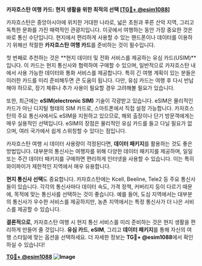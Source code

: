 **카자흐스탄 여행 카드: 현지 생활을 위한 최적의 선택 [[TG💪+ @esim1088](https://t.me/s/esim1088)]**

카자흐스탄은 중앙아시아에 위치한 거대한 나라로, 넓은 초원과 푸른 산악 지역, 그리고 독특한 문화를 가진 매력적인 관광지입니다. 이곳에서 여행하는 동안 가장 중요한 것은 바로 통신 수단입니다. 현지에서 편리하게 사용할 수 있는 핸드폰이나 데이터를 이용하기 위해선 적절한 **카자흐스탄 여행 카드**를 준비하는 것이 필수입니다.

첫 번째로 추천하는 것은 **현지 데이터 및 전화 서비스를 제공하는 유심 카드(USIM)**입니다. 이 카드는 현지 통신사와 협력하여 구매할 수 있으며, 일반적으로 카자흐스탄 내에서 사용 가능한 데이터와 통화 서비스를 제공합니다. 특히 긴 여행 계획이 있는 분들은 이러한 카드를 미리 준비해두면 큰 도움이 됩니다. 다만, 유심 카드는 여행 후 다시 반납해야 하므로, 장기 체류나 추가 사용이 필요할 경우 고려해볼 필요가 있습니다.

또한, 최근에는 **eSIM(electronic SIM)** 기술이 각광받고 있습니다. eSIM은 물리적인 카드가 아닌 디지털 형태의 SIM 카드로, 스마트폰에서 직접 설정 가능합니다. 카자흐스탄의 주요 통신사에서도 eSIM을 지원하고 있으므로, 해외 출장이나 단기 방문객에게는 매우 실용적인 선택입니다. eSIM의 장점은 물리적인 유심 카드를 들고 다닐 필요가 없으며, 여러 국가에서 쉽게 스위칭할 수 있다는 점입니다.

카자흐스탄 여행 시 데이터 사용량이 걱정된다면, **데이터 패키지**를 활용하는 것도 좋은 방법입니다. 대부분의 통신사는 여행자를 위해 다양한 데이터 패키지를 제공하며, 일일 또는 주간 데이터 패키지를 구매하면 편리하게 인터넷을 사용할 수 있습니다. 이는 특히 와이파이가 제한적인 지역에서 매우 유용합니다.

**현지 통신사 선택**도 중요합니다. 카자흐스탄에는 Kcell, Beeline, Tele2 등 주요 통신사들이 있습니다. 각각의 통신사마다 데이터 속도, 가격 정책, 커버리지 등이 다르기 때문에, 목적에 맞는 통신사를 선택하는 것이 좋습니다. 예를 들어, 도심 지역에서는 대부분의 통신사가 우수한 서비스를 제공하지만, 농촌 지역에서는 특정 통신사가 더 나은 서비스를 제공할 수 있습니다.

**결론적으로**, 카자흐스탄 여행 시 현지 통신 서비스를 미리 준비하는 것은 현지 생활을 편리하게 만들어 줄 것입니다. **유심 카드**, **eSIM**, 그리고 **데이터 패키지**를 통해 자신의 여행 스타일에 맞는 옵션을 선택하세요. 더 자세한 정보는 **TG💪+ @esim1088**에서 확인하실 수 있습니다!

**[TG💪+ @esim1088](https://t.me/s/esim1088) ![Image](https://i.postimg.cc/Y0z9fWf4/image.png)**